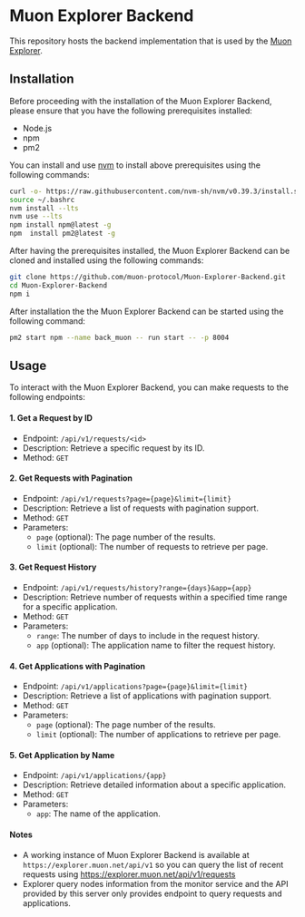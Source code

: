 
# Muon Explorer Backend

This repository hosts the backend implementation that is used by the [Muon Explorer](https://github.com/KMMRCap/Muon-Explorer/).

## Installation

Before proceeding with the installation of the Muon Explorer Backend, please ensure that you have the following prerequisites installed:
- Node.js
- npm
- pm2

You can install and use [nvm](https://github.com/nvm-sh/nvm) to install above prerequisites using the following commands:
```bash
curl -o- https://raw.githubusercontent.com/nvm-sh/nvm/v0.39.3/install.sh | bash
source ~/.bashrc
nvm install --lts
nvm use --lts
npm install npm@latest -g
npm  install pm2@latest -g
```

After having the prerequisites installed, the Muon Explorer Backend can be cloned and installed using the following commands:
```bash
git clone https://github.com/muon-protocol/Muon-Explorer-Backend.git
cd Muon-Explorer-Backend
npm i
```

After installation the the Muon Explorer Backend can be started using the following command:
```bash
pm2 start npm --name back_muon -- run start -- -p 8004
```
## Usage
To interact with the Muon Explorer Backend, you can make requests to the following endpoints:

#### 1. Get a Request by ID
- Endpoint: `/api/v1/requests/<id>`  
- Description: Retrieve a specific request by its ID.  
- Method: `GET`  

#### 2. Get Requests with Pagination
- Endpoint: `/api/v1/requests?page={page}&limit={limit}`  
- Description: Retrieve a list of requests with pagination support.  
- Method: `GET`  
- Parameters:  
  - `page` (optional): The page number of the results.  
  - `limit` (optional): The number of requests to retrieve per page.  

#### 3. Get Request History
- Endpoint: `/api/v1/requests/history?range={days}&app={app}`
- Description: Retrieve number of requests within a specified time range for a specific application.
- Method: `GET`
- Parameters:
  - `range`: The number of days to include in the request history.
  - `app` (optional): The application name to filter the request history.

#### 4. Get Applications with Pagination
- Endpoint: `/api/v1/applications?page={page}&limit={limit}`
- Description: Retrieve a list of applications with pagination support.
- Method: `GET`
- Parameters:
  - `page` (optional): The page number of the results.
  - `limit` (optional): The number of applications to retrieve per page.

#### 5. Get Application by Name
- Endpoint: `/api/v1/applications/{app}`
- Description: Retrieve detailed information about a specific application.
- Method: `GET`
- Parameters:
  - `app`: The name of the application.

#### Notes
- A working instance of Muon Explorer Backend is available at `https://explorer.muon.net/api/v1` so you can query the list of recent requests using https://explorer.muon.net/api/v1/requests
- Explorer query nodes information from the monitor service and the API provided by this server only provides endpoint to query requests and applications.

